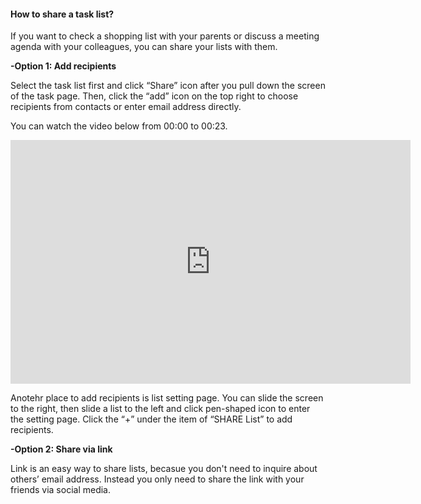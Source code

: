 #### How to share a task list?
If you want to check a shopping list with your parents or discuss a meeting agenda with your colleagues, you can share your lists with them.

**-Option 1: Add recipients**

Select the task list first and click “Share” icon after you pull down the screen of the task page. Then, click the “add” icon on the top right to choose recipients from contacts or enter email address directly.

You can watch the video below from 00:00 to 00:23.

<iframe width="640" height="390" src="https://www.youtube.com/embed/CTW6geOAGtw?list=PLbWRKVi0_aTEwRLCS5T4MD0wCQU_ve8xW" frameborder="0" allowfullscreen></iframe>

Anotehr place to add recipients is list setting page. You can slide the screen to the right, then slide a list to the left and click pen-shaped icon to enter the setting page. Click the “+” under the item of “SHARE List” to add recipients.


**-Option 2: Share via link**

Link is an easy way to share lists, becasue you don't need to inquire about others’ email address. Instead you only need to share the link with your friends via social media. 




